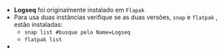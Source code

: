 - **Logseq** foi originalmente instalado em `Flapak`
- Para usa duas instâncias verifique se as duas versões, `snap` e `flatpak` , estão instaladas:
	- `snap list #busque pelo Name=Logseq`
	- `flatpak list`
-